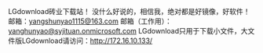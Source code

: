 LGdownload砖业下载站！
没什么好说的，相信我，绝对都是好镜像，好软件！
邮箱：yangshunyao1115@163.com
邮箱（工作用）：yanghunyao@syjituan.onmicrosoft.com
LGdownload只用于下载小文件，大文件版LGdownload请访问：http://172.16.10.133/
